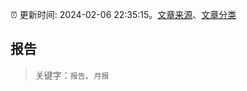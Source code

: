 :alarm_clock: 更新时间: 2024-02-06 22:35:15。[文章来源](/README.md)、[文章分类](/TAGS.md)

## 报告


> 关键字：`报告`、`月报`



